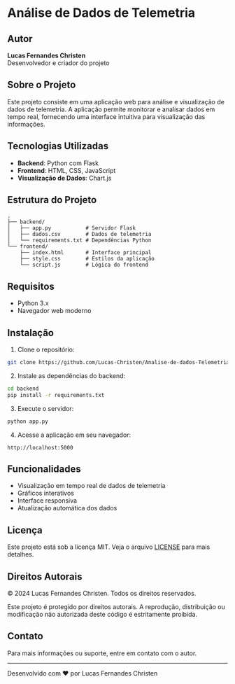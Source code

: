 # Análise de Dados de Telemetria

## Autor
**Lucas Fernandes Christen**  
Desenvolvedor e criador do projeto

## Sobre o Projeto
Este projeto consiste em uma aplicação web para análise e visualização de dados de telemetria. A aplicação permite monitorar e analisar dados em tempo real, fornecendo uma interface intuitiva para visualização das informações.

## Tecnologias Utilizadas
- **Backend**: Python com Flask
- **Frontend**: HTML, CSS, JavaScript
- **Visualização de Dados**: Chart.js

## Estrutura do Projeto
```
.
├── backend/
│   ├── app.py           # Servidor Flask
│   ├── dados.csv        # Dados de telemetria
│   └── requirements.txt # Dependências Python
└── frontend/
    ├── index.html       # Interface principal
    ├── style.css        # Estilos da aplicação
    └── script.js        # Lógica do frontend
```

## Requisitos
- Python 3.x
- Navegador web moderno

## Instalação
1. Clone o repositório:
```bash
git clone https://github.com/Lucas-Christen/Analise-de-dados-Telemetria.git
```

2. Instale as dependências do backend:
```bash
cd backend
pip install -r requirements.txt
```

3. Execute o servidor:
```bash
python app.py
```

4. Acesse a aplicação em seu navegador:
```
http://localhost:5000
```

## Funcionalidades
- Visualização em tempo real de dados de telemetria
- Gráficos interativos
- Interface responsiva
- Atualização automática dos dados

## Licença
Este projeto está sob a licença MIT. Veja o arquivo [LICENSE](LICENSE) para mais detalhes.

## Direitos Autorais
© 2024 Lucas Fernandes Christen. Todos os direitos reservados.

Este projeto é protegido por direitos autorais. A reprodução, distribuição ou modificação não autorizada deste código é estritamente proibida.

## Contato
Para mais informações ou suporte, entre em contato com o autor.

---
Desenvolvido com ❤️ por Lucas Fernandes Christen 